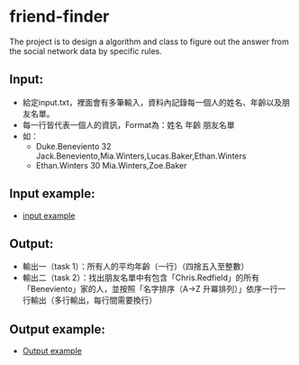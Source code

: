 # friend-finder
The project is to design a algorithm and class to figure out the answer from the social network data by specific rules.

## Input:
- 給定input.txt，裡面會有多筆輸入，資料內記錄每一個人的姓名、年齡以及朋友名單。
- 每一行皆代表一個人的資訊，Format為：姓名 年齡 朋友名單
- 如：
    - Duke.Beneviento 32 Jack.Beneviento,Mia.Winters,Lucas.Baker,Ethan.Winters
    - Ethan.Winters 30 Mia.Winters,Zoe.Baker
## Input example:
- [input example](https://github.com/yellowbuffalo/friend-finder/blob/main/asset/input.png?raw=true)

## Output:
- 輸出一（task 1）：所有人的平均年齡（一行）（四捨五入至整數）
- 輸出二（task 2）：找出朋友名單中有包含「Chris.Redfield」的所有「Beneviento」家的人，並按照「名字排序（A→Z 升冪排列）」依序一行一行輸出（多行輸出，每行間需要換行）

## Output example:
- [Output example](https://github.com/yellowbuffalo/friend-finder/blob/main/asset/output.png?raw=true)
